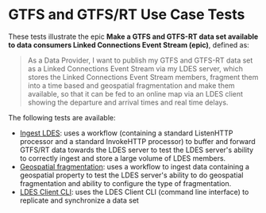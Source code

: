 # GTFS and GTFS/RT Use Case Tests
These tests illustrate the epic **Make a GTFS and GTFS-RT data set available to data consumers Linked Connections Event Stream (epic)**, defined as:

> As a Data Provider, I want to publish my GTFS and GTFS-RT data set as a Linked Connections Event Stream via my LDES server, which stores the Linked Connections Event Stream members, fragment them into a time based and geospatial  fragmentation and make them available, so that it can be fed to an online map via an LDES client showing the departure and arrival times and real time delays.

The following tests are available:
* [Ingest LDES](./1.ingest-ldes/README.md): uses a workflow (containing a standard ListenHTTP processor and a standard InvokeHTTP processor) to buffer and forward GTFS/RT data towards the LDES server to test the LDES server's ability to correctly ingest and store a large volume of LDES members.
* [Geospatial fragmentation](./2.geo-fragmentation/README.md): uses a workflow to ingest data containing a geospatial property to test the LDES server's ability to do geospatial fragmentation and ability to configure the type of fragmentation.
* [LDES Client CLI](./3.ldes-client-cli/README.md): uses the LDES Client CLI (command line interface) to replicate and synchronize a data set
